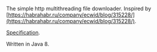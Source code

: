 The simple http multithreading file downloader. Inspired by [https://habrahabr.ru/company/ecwid/blog/315228/](https://habrahabr.ru/company/ecwid/blog/315228/). 

[Specification](https://github.com/Ecwid/new-job/blob/master/Console-downloader.md).

Written in Java 8.